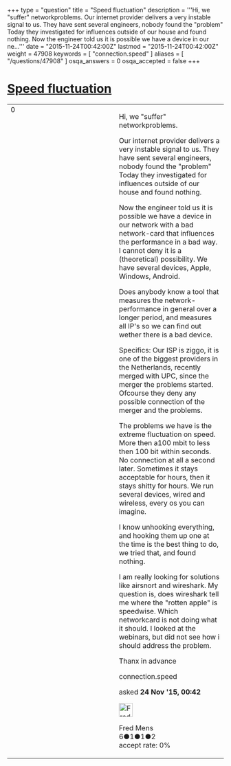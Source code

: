 +++
type = "question"
title = "Speed fluctuation"
description = '''Hi, we &quot;suffer&quot; networkproblems. Our internet provider delivers a very instable signal to us. They have sent several engineers, nobody found the &quot;problem&quot; Today they investigated for influences outside of our house and found nothing. Now the engineer told us it is possible we have a device in our ne...'''
date = "2015-11-24T00:42:00Z"
lastmod = "2015-11-24T00:42:00Z"
weight = 47908
keywords = [ "connection.speed" ]
aliases = [ "/questions/47908" ]
osqa_answers = 0
osqa_accepted = false
+++

<div class="headNormal">

# [Speed fluctuation](/questions/47908/speed-fluctuation)

</div>

<div id="main-body">

<div id="askform">

<table id="question-table" style="width:100%;"><colgroup><col style="width: 50%" /><col style="width: 50%" /></colgroup><tbody><tr class="odd"><td style="width: 30px; vertical-align: top"><div class="vote-buttons"><span id="post-47908-upvote" class="ajax-command post-vote up" rel="nofollow" title="I like this post (click again to cancel)"> </span><div id="post-47908-score" class="post-score" title="current number of votes">0</div><span id="post-47908-downvote" class="ajax-command post-vote down" rel="nofollow" title="I dont like this post (click again to cancel)"> </span> <span id="favorite-mark" class="ajax-command favorite-mark" rel="nofollow" title="mark/unmark this question as favorite (click again to cancel)"> </span><div id="favorite-count" class="favorite-count"></div></div></td><td><div id="item-right"><div class="question-body"><p>Hi, we "suffer" networkproblems.</p><p>Our internet provider delivers a very instable signal to us. They have sent several engineers, nobody found the "problem" Today they investigated for influences outside of our house and found nothing.</p><p>Now the engineer told us it is possible we have a device in our network with a bad network-card that influences the performance in a bad way. I cannot deny it is a (theoretical) possibility. We have several devices, Apple, Windows, Android.</p><p>Does anybody know a tool that measures the network-performance in general over a longer period, and measures all IP's so we can find out wether there is a bad device.</p><p>Specifics: Our ISP is ziggo, it is one of the biggest providers in the Netherlands, recently merged with UPC, since the merger the problems started. Ofcourse they deny any possible connection of the merger and the problems.</p><p>The problems we have is the extreme fluctuation on speed. More then a100 mbit to less then 100 bit within seconds. No connection at all a second later. Sometimes it stays acceptable for hours, then it stays shitty for hours. We run several devices, wired and wireless, every os you can imagine.</p><p>I know unhooking everything, and hooking them up one at the time is the best thing to do, we tried that, and found nothing.</p><p>I am really looking for solutions like airsnort and wireshark. My question is, does wireshark tell me where the "rotten apple" is speedwise. Which networkcard is not doing what it should. I looked at the webinars, but did not see how i should address the problem.</p><p>Thanx in advance</p></div><div id="question-tags" class="tags-container tags"><span class="post-tag tag-link-connection.speed" rel="tag" title="see questions tagged &#39;connection.speed&#39;">connection.speed</span></div><div id="question-controls" class="post-controls"></div><div class="post-update-info-container"><div class="post-update-info post-update-info-user"><p>asked <strong>24 Nov '15, 00:42</strong></p><img src="https://secure.gravatar.com/avatar/2a15094beca295da7a7f3e56519a2de8?s=32&amp;d=identicon&amp;r=g" class="gravatar" width="32" height="32" alt="Fred%20Mens&#39;s gravatar image" /><p><span>Fred Mens</span><br />
<span class="score" title="6 reputation points">6</span><span title="1 badges"><span class="badge1">●</span><span class="badgecount">1</span></span><span title="1 badges"><span class="silver">●</span><span class="badgecount">1</span></span><span title="2 badges"><span class="bronze">●</span><span class="badgecount">2</span></span><br />
<span class="accept_rate" title="Rate of the user&#39;s accepted answers">accept rate:</span> <span title="Fred Mens has no accepted answers">0%</span></p></div></div><div id="comments-container-47908" class="comments-container"></div><div id="comment-tools-47908" class="comment-tools"></div><div class="clear"></div><div id="comment-47908-form-container" class="comment-form-container"></div><div class="clear"></div></div></td></tr></tbody></table>

</div>

</div>

